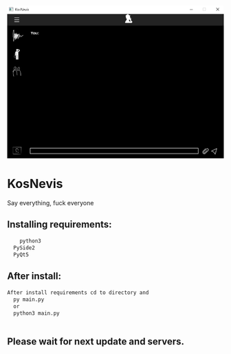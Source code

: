 ![Logo](gitlogo.png)
# KosNevis
Say everything, fuck everyone

## Installing requirements:
```
	python3
  PySide2
  PyQt5
```

## After install:
```
After install requirements cd to directory and 
  py main.py
  or
  python3 main.py
  
```

## Please wait for next update and servers.

